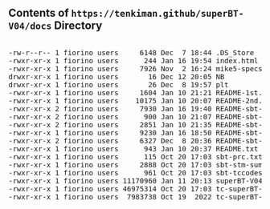 ## Contents of ```https://tenkiman.github/superBT-V04/docs``` Directory

<pre>

-rw-r--r-- 1 fiorino users     6148 Dec  7 18:44 .DS_Store
-rwxr-xr-x 1 fiorino users      244 Jan 16 19:54 index.html
-rwxr-xr-x 1 fiorino users     7926 Nov  2 16:24 mike5-specs.md
drwxr-xr-x 1 fiorino users       16 Dec 12 20:05 NB
drwxr-xr-x 1 fiorino users       26 Dec  8 19:57 plt
-rwxr-xr-x 1 fiorino users     1604 Jan 10 21:21 README-1st.txt
-rwxr-xr-x 1 fiorino users    10175 Jan 10 20:07 README-2nd.txt
-rwxr-xr-x 2 fiorino users     7930 Jan 16 19:40 README-sbt-mike5.md
-rwxr-xr-x 2 fiorino users      900 Jan 10 21:07 README-sbt-py2.md
-rwxr-xr-x 2 fiorino users     2851 Jan 10 21:35 README-sbt-v04
-rwxr-xr-x 1 fiorino users     9230 Jan 16 18:50 README-sbt-v04.md
-rwxr-xr-x 2 fiorino users     6327 Dec  8 20:36 README-sbt-vars.txt
-rwxr-xr-x 1 fiorino users      943 Jan 10 20:37 README.txt
-rwxr-xr-x 1 fiorino users      115 Oct 20 17:03 sbt-prc.txt
-rwxr-xr-x 1 fiorino users     2888 Oct 20 17:03 sbt-stm-sum.txt
-rwxr-xr-x 1 fiorino users      961 Oct 20 17:03 sbt-tccodes-subbasin-codes.txt
-rwxr-xr-x 1 fiorino users 11170960 Jan 11 20:13 superBT-V04.tgz
-rwxr-xr-x 1 fiorino users 46975314 Oct 20 17:03 tc-superBT-20230310.pptx
-rwxr-xr-x 1 fiorino users  7983738 Oct 19  2022 tc-superBT-climate-studies-20221017.pdf



</pre>

